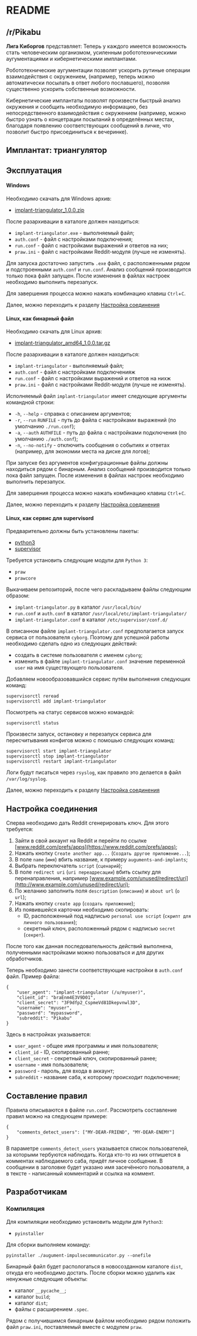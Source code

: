# README

## /r/Pikabu

**Лига Киборгов** представляет:
Теперь у каждого имеется возможность стать человеческим организмом, усиленным робототехническими аугументациями и кибернетическими имплантами.

Робототехнические аугументации позволят ускорить рутиные операции взаимодействия с окружением, (например, теперь можно автоматически посылать в ответ любого пославшего), позволяя существенно ускорить собственные возможности.

Кибернетические имплантаты позволят произвести быстрый анализ окружения и сообщить необходимую информацию, без непосредственного взаимодействия с окружением (например, можно быстро узнать о концетрации посыланий в определённых местах, благодаря появлению соответствующих сообщений в личке, что позволит быстро присоединиться к вечеринке).

## Имплантат: триангулятор


## Эксплуатация

#### Windows

Необходимо скачать для Windows архив:
 - [implant-triangulator_1.0.0.zip](https://github.com/IarcaniusI/implant-triangulator/files/4921376/implant-triangulator_1.0.0.zip)

После разархивации в каталоге должен находиться:
 - ```implant-triangulator.exe``` - выполняемый файл;
 - ```auth.conf``` - файл с настройками подключения;
 - ```run.conf``` - файл с настройками выражений и ответов на них;
 - ```praw.ini``` - файл с настройками Reddit-модуля (лучше не изменять).

Для запуска достаточно запустить ```.exe``` файл, с расположенными рядом и подстроенными ```auth.conf``` и ```run.conf```. Анализ сообщений производится только пока файл запущен. После изменения в файлах настроек необходимо выполнить перезапуск. 

Для завершения процесса можно нажать комбинацию клавиш ```Ctrl```+```C```.

Далее, можно переходить к разделу [Настройка соединения](#настройка-соединения)

#### Linux, как бинарный файл

Необходимо скачать для Linux архив:
 - [implant-triangulator_amd64_1.0.0.tar.gz](https://github.com/IarcaniusI/implant-triangulator/files/4921388/implant-triangulator_amd64_1.0.0.tar.gz)

После разархивации в каталоге должен находиться:
 - ```implant-triangulator``` - выполняемый файл;
 - ```auth.conf``` - файл с настройками подключенияж
 - ```run.conf``` - файл с настройками выражений и ответов на нихж
 - ```praw.ini``` - файл с настройками Reddit-модуля (лучше не изменять).

Исполняемый файл ```implant-triangulator``` имеет следующие аргументы командной строки:
 - ```-h```, ```--help``` - справка с описанием аргументов;
 - ```-r```, ```--run``` ```RUNFILE``` - путь до файла с настройками выражений (по умолчанию ```./run.conf```);
 - ```-a```, ```--auth``` ```AUTHFILE``` - путь до файла с настройками подключения (по умолчанию ```./auth.conf```);
 - ```-n```, ```--no-notify``` - отключить сообщения о событиях и ответах (например, для экономии места на диске для логов);

При запуске без аргументов конфигурационные файлы должны находиться рядом с бинарным. Анализ сообщений производится только пока файл запущен. После изменения в файлах настроек необходимо выполнить перезапуск.

Для завершения процесса можно нажать комбинацию клавиш ```Ctrl```+```C```.

Далее, можно переходить к разделу [Настройка соединения](#настройка-соединения)

#### Linux, как сервис для supervisord

Предварительно должны быть установлены пакеты:
 - [python3](https://www.python.org/)
 - [supervisor](http://supervisord.org/)

Требуется установить следующие модули для ```Python 3```:
 - ```praw```
 - ```prawcore```

Выкачиваем репозиторий, после чего раскладываем файлы следующим образом:
 - ```implant-triangulator.py``` в каталог ```/usr/local/bin/```
 - ```run.conf``` и ```auth.conf``` в каталог ```/usr/local/etc/implant-triangulator/```
 - ```implant-triangulator.conf``` в каталог ```/etc/supervisor/conf.d/```

В описанном файле ```implant-triangulator.conf``` предполагается запуск сервиса от пользователя ```cyborg```. 
Поэтому для успешной работы необходимо сделать одно из следующих действий:
 - создать в системе пользователя с именем ```cyborg```;
 - изменить в файле ```implant-triangulator.conf``` значение переменной ```user``` на имя существующего пользователя.

Добавляем новообразовавшийся сервис путём выполнения следующих команд:
```
supervisorctl reread
supervisorctl add implant-triangulator
```

Посмотреть на статус сервисов можно командой:
```
supervisorctl status
```

Произвести запуск, остановку и перезапуск сервиса для пересчитывания конфигов можно с помошью следующих команд:
```
supervisorctl start implant-triangulator
supervisorctl stop implant-triangulator
supervisorctl restart implant-triangulator
```

Логи будут писаться через ```rsyslog```, как правило это делается в файл ```/var/log/syslog```.

Далее, можно переходить к разделу [Настройка соединения](#настройка-соединения)

## Настройка соединения

Сперва необходимо дать Reddit сгенерировать ключ. Для этого требуется:
1. Зайти в свой аккаунт на Reddit и перейти по ссылке [www.reddit.com/prefs/apps](https://www.reddit.com/prefs/apps);
1. Нажать кнопку ```Create another app...``` (```Создать другое приложение...```);
1. В поле ```name``` (```имя```) вбить название, к примеру ```auguments-and-implants```;
1. Выбрать переключатель ```script``` (```сценарий```);
1. В поле ```redirect uri``` (```uri переадресации```) вбить ссылку для перенаправления, например [www.example.com/unused/redirect/uri](http://www.example.com/unused/redirect/uri);
1. По желанию заполнить поля ```description``` (```описание```) и ```about url``` (```о url```);
1. Нажать кнопку ```create app``` (```создать приложение```);
1. Из появившейся карточки необходимо скопировать:
    - ID, расположенный под надписью ```personal use script``` (```скрипт для личного пользования```);
    - секретный ключ, расположенный рядом с надписью ```secret``` (```секрет```).

После того как данная последовательность действий выполнена, полученными настройками можно пользоваться и для других обработчиков.

Теперь необходимо занести соответствующие настройки в ```auth.conf``` файл. Пример файла:
```
{
    "user_agent": "implant-triangulator (/u/myuser)",
    "client_id": "braEnm4E3V9D01",
    "client_secret": "3F9dfp2_CspmeVd81Dkepvnwl3D",
    "username": "myuser",
    "password": "mypassword",
    "subreddit": "Pikabu"
}
```
Здесь в настройках указывается:
 - ```user_agent``` - общее имя программы и имя пользователя;
 - ```client_id``` - ID, скопированный ранне;
 - ```client_secret``` - секретный ключ, скопированный ранее;
 - ```username``` - имя пользователя;
 - ```password``` - пароль, для входа в аккаунт;
 - ```subreddit``` - название саба, к которому происходит подключение;

## Составление правил

Правила описываются в файле ```run.conf```. Рассмотреть составление правил можно на следующем примере:

```
{
    "comments_detect_users": ["MY-DEAR-FRIEND", "MY-DEAR-ENEMY"]
}
```

В параметре ```comments_detect_users``` указывается список пользователей, за которыми тербуются наблюдать.
Когда кто-то из них отпишется в комментах наблюдаемого саба, придёт личное сообщение.
В сообщении в заголовке будет указано имя засечённого пользователя, а в тексте - написанный комментарий и ссылка на коммент.

## Разработчикам

### Компиляция

Для компиляции необходимо установить модули для ```Python3```:
 - ```pyinstaller```

Для сборки выполняем команду:
```
pyinstaller ./augument-impulsecommunicator.py --onefile
```

Бинарный файл будет распологаться в новосозданном каталоге ```dist```, откуда его необходимо достать.
После сборки можно удалить как ненужные следующие объекты:
- каталог ```__pycache__```;
- каталог ```build```;
- каталог ```dist```;
- файлы с расширением ```.spec```.

Рядом с получившимся бинарным файлом необходимо рядом положить файл ```praw.ini```, поставляемый вместе с модулем ```praw```.

